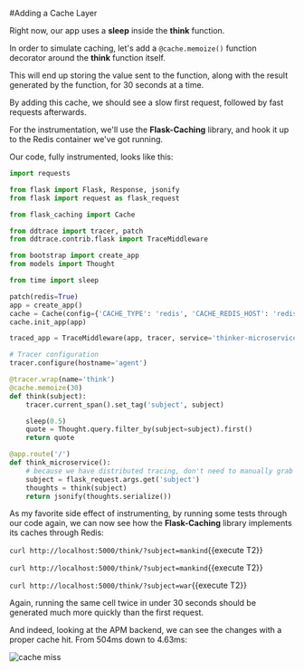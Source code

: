 #Adding a Cache Layer

Right now, our app uses a **sleep** inside the **think** function.

In order to simulate caching, let's add a `@cache.memoize()` function decorator around the **think** function itself.

This will end up storing the value sent to the function, along with the result generated by the function, for 30 seconds at a time.

By adding this cache, we should see a slow first request, followed by fast requests afterwards.

For the instrumentation, we'll use the **Flask-Caching** library, and hook it up to the Redis container we've got running.

Our code, fully instrumented, looks like this:

```python
import requests

from flask import Flask, Response, jsonify
from flask import request as flask_request

from flask_caching import Cache

from ddtrace import tracer, patch
from ddtrace.contrib.flask import TraceMiddleware

from bootstrap import create_app
from models import Thought

from time import sleep

patch(redis=True)
app = create_app()
cache = Cache(config={'CACHE_TYPE': 'redis', 'CACHE_REDIS_HOST': 'redis'})
cache.init_app(app)

traced_app = TraceMiddleware(app, tracer, service='thinker-microservice', distributed_tracing=True)

# Tracer configuration
tracer.configure(hostname='agent')

@tracer.wrap(name='think')
@cache.memoize(30)
def think(subject):
    tracer.current_span().set_tag('subject', subject)

    sleep(0.5)
    quote = Thought.query.filter_by(subject=subject).first()
    return quote

@app.route('/')
def think_microservice():
    # because we have distributed tracing, don't need to manually grab headers
    subject = flask_request.args.get('subject')
    thoughts = think(subject)
    return jsonify(thoughts.serialize())
```

As my favorite side effect of instrumenting, by running some tests through our code again, we can now see how the **Flask-Caching** library implements its caches through Redis:

`curl http://localhost:5000/think/?subject=mankind`{{execute T2}}

`curl http://localhost:5000/think/?subject=mankind`{{execute T2}}

`curl http://localhost:5000/think/?subject=war`{{execute T2}}

Again, running the same cell twice in under 30 seconds should be generated much more quickly than the first request.

And indeed, looking at the APM backend, we can see the changes with a proper cache hit. From 504ms down to 4.63ms:

![cache miss](/technovangelist/scenarios/apmintro2/assets/cache-miss.png)

